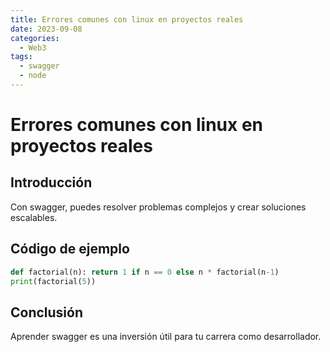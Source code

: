 ```yaml
---
title: Errores comunes con linux en proyectos reales
date: 2023-09-08
categories:
  - Web3
tags:
  - swagger
  - node
---
```


# Errores comunes con linux en proyectos reales

## Introducción

Con swagger, puedes resolver problemas complejos y crear soluciones escalables.

## Código de ejemplo

```python
def factorial(n): return 1 if n == 0 else n * factorial(n-1)
print(factorial(5))
```

## Conclusión

Aprender swagger es una inversión útil para tu carrera como desarrollador.